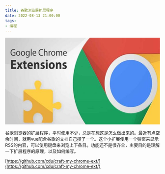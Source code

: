 ```yaml
---
title: 谷歌浏览器扩展程序
date: 2022-08-13 21:00:00
tags: 
- 编程
---
```


![](/images/202208132100.jpg)

谷歌浏览器的扩展程序，平时使用不少，总是在想这是怎么做出来的。最近有点空余时间，就用vue配合谷歌的文档自己攒了一个。这个小扩展使用一个弹窗来显示RSS的内容，可以使用键盘来浏览上下条目。功能还不是很齐全，主要目的是理解一下扩展程序的原理，以及如何编写。

[https://github.com/xdu/craft-my-chrome-ext/](https://github.com/xdu/craft-my-chrome-ext/)